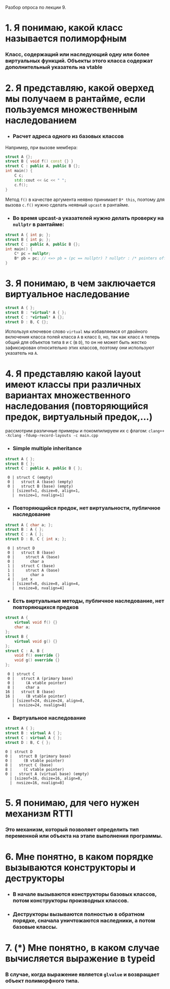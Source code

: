 Разбор опроса по лекции 9.

# 1. Я понимаю, какой класс называется полиморфным
 ### Класс, содержащий или наследующий одну или более виртуальных функций. Объекты этого класса содержат дополнительный указатель на vtable
# 2. Я представляю, какой оверхед мы получаем в рантайме, если пользуемся множественным наследованием
- ### Расчет адреса одного из базовых классов
Например, при вызове мембера:
```C++
struct A {};
struct B { void f() const {} }
struct C : public A, public B {};
int main() {
    C c;
    std::cout << &c << " ";
    c.f();
}
```
Метод `f()` в качестве аргумента неявно принимает `B* this`, поэтому для вызова `c.f()` нужно сделать неявный `upcast` в рантайме. 
- ### Во время upcast-a указателей нужно делать проверку на `nullptr` в рантайме:
```C++
struct A { int p; };
struct B { int p; };
struct C : public A, public B {};
int main() {
    C* pc = nullptr;
    B* pb = pc; // <=> pb = (pc == nullptr) ? nullptr : /* pointers offset */
}
```


# 3. Я понимаю, в чем заключается виртуальное наследование
```C++
struct A { };
struct B : *virtual* A { };
struct C : *virtual* A {};
struct D : B, C {};
```
Используя ключевое слово `virtual` мы избавляемся от двойного включения класса полей класса `A` в класс `D`, но, так как класс `A` теперь общий для объектов типа `B` и `C` (в `D`), то он не может быть жестко зафиксирован относительно этих классов, поэтому они используют указатель на `A`.


# 4. Я представляю какой layout имеют классы при различных вариантах множественного наследования (повторяющийся предок, виртуальный предок,...)

рассмотрим различные примеры и покомпилируем их с флагом: `clang++ -Xclang -fdump-record-layouts -c main.cpp`

- ### Simple multiple inheritance
```C++
struct A { };
struct B { };
struct C : public A, public B { };
```
```
 0 | struct C (empty)
 0 |   struct A (base) (empty)
 0 |   struct B (base) (empty)
   | [sizeof=1, dsize=0, align=1,
   |  nvsize=1, nvalign=1]
```

- ### Повторяющийся предок, нет виртуальности, публичное наследование

```C++
struct A { char a; };
struct B : A { };
struct C : A { };
struct D : B, C { int x; };
```
```
 0 | struct D
 0 |   struct B (base)
 0 |     struct A (base)
 0 |       char a
 1 |   struct C (base)
 1 |     struct A (base)
 1 |       char a
 4 |   int x
   | [sizeof=8, dsize=8, align=4,
   |  nvsize=8, nvalign=4]
```

- ### Есть виртуальные методы, публичное наследование, нет повторяющихся предков
```C++
struct A {
	virtual void f() {}
	char a;
};
struct B {
	virtual void g() {}
};
struct C : A, B { 
	void f() override {}
	void g() override {}
};
```
```
 0 | struct C
 0 |   struct A (primary base)
 0 |     (A vtable pointer)
 8 |     char a
16 |   struct B (base)
16 |     (B vtable pointer)
   | [sizeof=24, dsize=24, align=8,
   |  nvsize=24, nvalign=8]
```
- ### Виртуальное наследование
```C++
struct A { };
struct B : virtual A { };
struct C : virtual A { };
struct D : B, C { };
```
```
0 | struct D
0 |   struct B (primary base)
0 |     (B vtable pointer)
8 |   struct C (base)
8 |     (C vtable pointer)
0 |   struct A (virtual base) (empty)
  | [sizeof=16, dsize=16, align=8,
  |  nvsize=16, nvalign=8]
```

# 5. Я понимаю, для чего нужен механизм RTTI

### Это механизм, который позволяет определить тип переменной или объекта на этапе выполнения программы.

# 6. Мне понятно, в каком порядке вызываются конструкторы и деструкторы

- ### В начале вызываются конструкторы базовых классов, потом конструкторы производных классов.
- ### Деструкторы вызываются полностью в обратном порядке, сначала уничтожаются наследники, а потом базовые классы. 

# 7. (*) Мне понятно, в каком случае вычисляется выражение в typeid

### В случае, когда выражение является `glvalue` и возвращает объект полиморфного типа.
